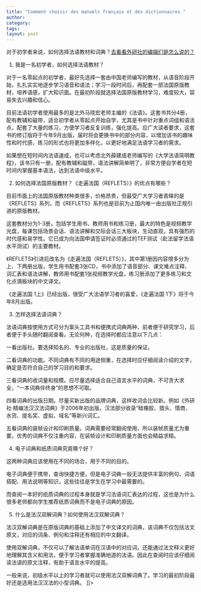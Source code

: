 ```yaml
---
title: "Comment choisir des manuels français et des dictionnaires "
author:
category: 
tags: 
layout: post
---
```


对于初学者来说，如何选择法语教材和词典？<a href="http://www.fltrp.com/newsdetail_kf.cfm?iCntno=13422" title="怎样根据自己的水平选购词典和教材？" rel='external'>去看看外研社的编辑们是怎么说的？</a>

1. 我是一名初学者，如何选择法语教材？ 

对于一名零起点的初学者，最好先选择一套由中国老师编写的教材，从语音阶段开始，扎扎实实地逐步学习语音和语法；学习一段时间后，再配套一部法国原版教材，培养语感，扩大知识面。在最初阶段就选择法国原版教材学习，难度较大，容易失去兴趣和信心。 

目前法语初学者使用最多的是北外马晓宏老师主编的《法语》。这套书共分4册，配有教辅和磁带，适合初学者从零起点开始自学，尤其是书中针对重点词组和语法点，配套了大量的练习，方便学习者反复训练，强化提高。应广大读者要求，这套书的修订版将于今年9月出版，届时将会更换书中的部分内容，以增加该书的趣味性和时代感，练习的形式也将更加多样化，以更好地满足法语学习者的需求。 

如果想在短时间内法语速成，也可以考虑北外薛建成老师编写的《大学法语简明教程》，该书只有一册，配有教辅和磁带，语法讲解简单明了，非常方便自学者在短时间内掌握基本语法，达到法语中级水平。 

2. 如何选择法国原版教材？《走遍法国（REFLETS）》的优点有哪些？ 

目前市面上的法国原版教材种类很多，价格昂贵，但最受广大学习者青睐的是《REFLETS》系列，而《REFLETS》系列也是目前为止国内唯一由出版社正规引进的原版教材。 

这套教材分为1-3册，包括学生用书、教师用书和练习册，最大的特色是视频教学光盘，每课包括场景会话、语法讲解和交际会话三大板块，生动直观，具有强烈的时代感和易学性。它已成为向法国申请签证时必须通过的TEF测试（赴法留学法语水平测试）的主要教材。 

《REFLETS》引进后改名为《走遍法国（REFLETS）》，其中第1册因内容增多分为上、下两册出版，学生用书配套3张CD，书中添加了语音部分、课文难点注释、词汇表和语法讲解，教师用书配套1张视频教学光盘，练习册添加了更多练习和文化点滴板块的中文译文。 

《走遍法国 1上》已经出版，很受广大法语学习者的喜爱，《走遍法国 1下》将于今年8月出版。 

3. 怎样选择法语词典？ 

法语词典按使用方式可分为案头工具书和便携式词典两种，前者便于研究学习，后者便于手头随时翻阅查看。无论何种，在选择时都应注意以下几点： 

一看出版社。要选择知名的、专业的出版社，这是质量的保证。 

二看词典的功能。不同词典有不同的用途侧重，在选择时应仔细阅读介绍的文字，确定是否符合自己的学习目的和要求。 

三看词典的收词量和规模。应尽量选择适合自己语言水平的词典，不可贪大求全，“一本词典伴终身”的思想不可取。 

四看词典的出版日期。尽量买新出版的品牌词典，这样收词会比较新。例如《外研社·精编法汉汉法词典》于2006年初出版，汉法部分收录“硅橡胶、猎头、情商、水货、提名奖、虚拟、域名”等新兴词汇。 

五看词典的装帧设计和印刷质量。词典需要经常翻阅使用，所以装帧质量尤为重要。优秀的词典不仅注重内容，在装帧设计和印刷质量方面也会精益求精。 

4. 电子词典和纸质词典究竟哪个好？ 

这两种词典应该使用在不同的场合，用于不同的目的。 

电子词典便于携带，查询快捷方便，但是电子词典一般无法提供丰富的例句、词语搭配、用法说明等知识，这些往往是学生在学习中最需要的。 

而查阅一本好的纸质词典的过程本身就是学习法语词汇表达的过程，这也是为什么很多老师都向学生推荐纸质词典而不是电子词典的原因。 

5. 什么是法汉双解词典？如何使用法汉双解词典？ 

法汉双解词典是在原版词典的基础上添加了中文译文的词典，该词典不仅包括法文原文，对应的词条、例句和注释还有相应的中文翻译。 

使用双解词典，不仅可以了解法语单词在汉语中的对应词，还能通过法文释义更好地理解其含义和用法，便于学习者掌握准确地道的法语。因此在查阅时应该仔细阅读法语的原文注释，有助于语言水平的提高。 

一般来说，初级水平以上的学习者就可以使用法汉双解词典了。学习的最初阶段最好还是选用法汉汉法的小型词典。 ]]>

